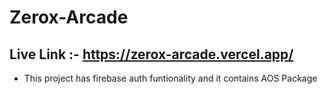 # Zerox-Arcade
## Live Link :- https://zerox-arcade.vercel.app/
- This project has firebase auth funtionality and it contains AOS Package

